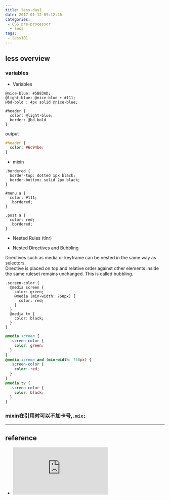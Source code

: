 ```yaml
---
title: less-day1
date: 2017-01-12 09:12:26
categories:
 - CSS pre-processor
  - less
tags:
 - less101
---
```


## less overview

### variables

* Variables

```less
@nice-blue: #5B83AD;
@light-blue: @nice-blue + #111;
@bd-bold : 4px solid @nice-blue;

#header {
  color: @light-blue;
  border: @bd-bold
}
```
output 

```CSS
#header {
  color: #6c94be;
}
```

* mixin

```less
.bordered {
  border-top: dotted 1px black;
  border-bottom: solid 2px black;
}

#menu a {
  color: #111;
  .bordered;
}

.post a {
  color: red;
  .bordered;
}

```
* Nested Rules (tlnr)

* Nested Directives and Bubbling

Directives such as media or keyframe can be nested in the same way as selectors.   
Directive is placed on top and relative order against other elements inside the same ruleset remains unchanged. This is called bubbling.

```less
.screen-color {
  @media screen {
    color: green;
    @media (min-width: 768px) {
      color: red;
    }
  }
  @media tv {
    color: black;
  }
}
```

```css
@media screen {
  .screen-color {
    color: green;
  }
}
@media screen and (min-width: 768px) {
  .screen-color {
    color: red;
  }
}
@media tv {
  .screen-color {
    color: black;
  }
}
```

### mixin在引用时可以不加卡号,`.mix;`

---

## reference

 - ![](http://www.cnblogs.com/fsjohnhuang/p/4187675.html#a3)